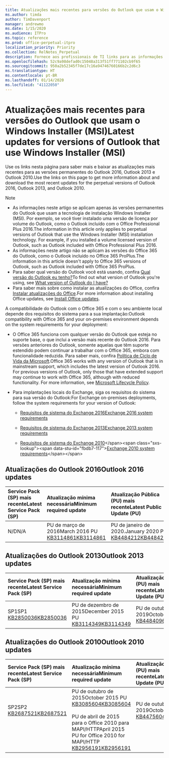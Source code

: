 ```yaml
---
title: Atualizações mais recentes para versões do Outlook que usam o Windows Installer (MSI)
ms.author: timda
author: TimDavenport
manager: andrewmo
ms.date: 1/15/2020
ms.audience: ITPro
ms.topic: reference
ms.prod: office-perpetual-itpro
localization_priority: Priority
ms.collection: RelNotes_Perpetual
description: Fornece aos profissionais de TI links para as informações de atualização mais recentes para as versões permanentes do Outlook 2016, Outlook 2013 e Outlook 2010
ms.openlocfilehash: 52c9a98defad0c15048a313f51ff771102cb9f65
ms.sourcegitcommit: 950a2b52345f7de17c16a94746760166b2c2d6c3
ms.translationtype: HT
ms.contentlocale: pt-BR
ms.lasthandoff: 01/14/2020
ms.locfileid: "41122050"
---
```

# <a name="latest-updates-for-versions-of-outlook-that-use-windows-installer-msi"></a><span data-ttu-id="fbdb7-103">Atualizações mais recentes para versões do Outlook que usam o Windows Installer (MSI)</span><span class="sxs-lookup"><span data-stu-id="fbdb7-103">Latest updates for versions of Outlook that use Windows Installer (MSI)</span></span>

<span data-ttu-id="fbdb7-104">Use os links nesta página para saber mais e baixar as atualizações mais recentes para as versões permanentes do Outlook 2016, Outlook 2013 e Outlook 2010.</span><span class="sxs-lookup"><span data-stu-id="fbdb7-104">Use the links on this page to get more information about and download the most recent updates for the perpetual versions of Outlook 2016, Outlook 2013, and Outlook 2010.</span></span>
  
> [!NOTE]
> - <span data-ttu-id="fbdb7-p101">As informações neste artigo se aplicam apenas às versões permanentes do Outlook que usam a tecnologia de instalação Windows Installer (MSI). Por exemplo, se você tiver instalado uma versão de licença por volume do Outlook, como o Outlook incluído com o Office Professional Plus 2016.</span><span class="sxs-lookup"><span data-stu-id="fbdb7-p101">The information in this article only applies to perpetual versions of Outlook that use the Windows Installer (MSI) installation technology. For example, if you installed a volume licensed version of Outlook, such as Outlook included with Office Professional Plus 2016.</span></span>
> - <span data-ttu-id="fbdb7-107">As informações neste artigo não se aplicam às versões do Office 365 do Outlook, como o Outlook incluído no Office 365 ProPlus.</span><span class="sxs-lookup"><span data-stu-id="fbdb7-107">The information in this article doesn't apply to Office 365 versions of Outlook, such as Outlook included with Office 365 ProPlus.</span></span>
> - <span data-ttu-id="fbdb7-108">Para saber qual versão do Outlook você está usando, confira [Qual versão do Outlook eu tenho?](https://support.office.com/article/b3a9568c-edb5-42b9-9825-d48d82b2257c)</span><span class="sxs-lookup"><span data-stu-id="fbdb7-108">To find out what version of Outlook you're using, see [What version of Outlook do I have?](https://support.office.com/article/b3a9568c-edb5-42b9-9825-d48d82b2257c)</span></span>
> - <span data-ttu-id="fbdb7-109">Para saber mais sobre como instalar as atualizações do Office, confira [Instalar atualizações do Office](https://support.office.com/article/2ab296f3-7f03-43a2-8e50-46de917611c5).</span><span class="sxs-lookup"><span data-stu-id="fbdb7-109">For more information about installing Office updates, see [Install Office updates](https://support.office.com/article/2ab296f3-7f03-43a2-8e50-46de917611c5).</span></span> 
  
<span data-ttu-id="fbdb7-110">A compatibilidade do Outlook com o Office 365 e com o seu ambiente local depende dos requisitos do sistema para a sua implantação:</span><span class="sxs-lookup"><span data-stu-id="fbdb7-110">Outlook compatibility with Office 365 and your on-premises environment depends on the system requirements for your deployment:</span></span>
  
- <span data-ttu-id="fbdb7-p102">O Office 365 funciona com qualquer versão do Outlook que esteja no suporte base, o que inclui a versão mais recente do Outlook 2016. Para versões anteriores do Outlook, somente aquelas que têm suporte estendido podem continuar a trabalhar com o Office 365, embora com funcionalidade reduzida. Para saber mais, confira [Política de Ciclo de Vida da Microsoft](https://support.microsoft.com/lifecycle).</span><span class="sxs-lookup"><span data-stu-id="fbdb7-p102">Office 365 works with any version of Outlook that is in mainstream support, which includes the latest version of Outlook 2016. For previous versions of Outlook, only those that have extended support may continue to work with Office 365, although with reduced functionality. For more information, see [Microsoft Lifecycle Policy](https://support.microsoft.com/lifecycle).</span></span>
    
- <span data-ttu-id="fbdb7-114">Para implantações locais do Exchange, siga os requisitos do sistema para sua versão do Outlook:</span><span class="sxs-lookup"><span data-stu-id="fbdb7-114">For Exchange on-premises deployments, follow the system requirements for your version of Outlook:</span></span>
    
  - [<span data-ttu-id="fbdb7-115">Requisitos de sistema do Exchange 2016</span><span class="sxs-lookup"><span data-stu-id="fbdb7-115">Exchange 2016 system requirements</span></span>](https://docs.microsoft.com/Exchange/plan-and-deploy/system-requirements)
    
  - [<span data-ttu-id="fbdb7-116">Requisitos de sistema do Exchange 2013</span><span class="sxs-lookup"><span data-stu-id="fbdb7-116">Exchange 2013 system requirements</span></span>](https://docs.microsoft.com/exchange/exchange-2013-system-requirements-exchange-2013-help)
    
  - <span data-ttu-id="fbdb7-117">[Requisitos de sistema do Exchange 2010](https://docs.microsoft.com/previous-versions/office/exchange-server-2010/aa996719(v=exchg.141))</span><span class="sxs-lookup"><span data-stu-id="fbdb7-117">[Exchange 2010 system requirements](https://docs.microsoft.com/previous-versions/office/exchange-server-2010/aa996719(v=exchg.141))</span></span>

   
## <a name="outlook-2016-updates"></a><span data-ttu-id="fbdb7-118">Atualizações do Outlook 2016</span><span class="sxs-lookup"><span data-stu-id="fbdb7-118">Outlook 2016 updates</span></span>

|<span data-ttu-id="fbdb7-119">**Service Pack (SP) mais recente**</span><span class="sxs-lookup"><span data-stu-id="fbdb7-119">**Latest Service Pack (SP)**</span></span>|<span data-ttu-id="fbdb7-120">**Atualização mínima necessária**</span><span class="sxs-lookup"><span data-stu-id="fbdb7-120">**Minimum required update**</span></span>|<span data-ttu-id="fbdb7-121">**Atualização Pública (PU) mais recente**</span><span class="sxs-lookup"><span data-stu-id="fbdb7-121">**Latest Public Update (PU)**</span></span>|
|:-----|:-----|:-----|
|<span data-ttu-id="fbdb7-122">N/D</span><span class="sxs-lookup"><span data-stu-id="fbdb7-122">N/A</span></span>  <br/> |<span data-ttu-id="fbdb7-123">PU de março de 2016</span><span class="sxs-lookup"><span data-stu-id="fbdb7-123">March 2016 PU</span></span> <br/>[<span data-ttu-id="fbdb7-124">KB3114861</span><span class="sxs-lookup"><span data-stu-id="fbdb7-124">KB3114861</span></span>](https://support.microsoft.com/help/3114861) <br/> |<span data-ttu-id="fbdb7-125">PU de janeiro de 2020.</span><span class="sxs-lookup"><span data-stu-id="fbdb7-125">January 2020 PU</span></span> <br/>[<span data-ttu-id="fbdb7-126">KB4484212</span><span class="sxs-lookup"><span data-stu-id="fbdb7-126">KB4484212</span></span>](https://support.microsoft.com/help/4484212) 

## <a name="outlook-2013-updates"></a><span data-ttu-id="fbdb7-127">Atualizações do Outlook 2013</span><span class="sxs-lookup"><span data-stu-id="fbdb7-127">Outlook 2013 updates</span></span>

|<span data-ttu-id="fbdb7-128">**Service Pack (SP) mais recente**</span><span class="sxs-lookup"><span data-stu-id="fbdb7-128">**Latest Service Pack (SP)**</span></span>|<span data-ttu-id="fbdb7-129">**Atualização mínima necessária**</span><span class="sxs-lookup"><span data-stu-id="fbdb7-129">**Minimum required update**</span></span>|<span data-ttu-id="fbdb7-130">**Atualização Pública (PU) mais recente**</span><span class="sxs-lookup"><span data-stu-id="fbdb7-130">**Latest Public Update (PU)**</span></span>|
|:-----|:-----|:-----|
|<span data-ttu-id="fbdb7-131">SP1</span><span class="sxs-lookup"><span data-stu-id="fbdb7-131">SP1</span></span>  <br/>[<span data-ttu-id="fbdb7-132">KB2850036</span><span class="sxs-lookup"><span data-stu-id="fbdb7-132">KB2850036</span></span>](https://go.microsoft.com/fwlink/p/?LinkId=512538) <br/> |<span data-ttu-id="fbdb7-133">PU de dezembro de 2015</span><span class="sxs-lookup"><span data-stu-id="fbdb7-133">December 2015 PU</span></span> <br/>[<span data-ttu-id="fbdb7-134">KB3114349</span><span class="sxs-lookup"><span data-stu-id="fbdb7-134">KB3114349</span></span>](https://support.microsoft.com/kb/3114349) <br/> |<span data-ttu-id="fbdb7-135">PU de outubro de 2019</span><span class="sxs-lookup"><span data-stu-id="fbdb7-135">October 2019 PU</span></span> <br/>[<span data-ttu-id="fbdb7-136">KB4484096</span><span class="sxs-lookup"><span data-stu-id="fbdb7-136">KB4484096</span></span>](https://support.microsoft.com/help/4484096)  |
   
## <a name="outlook-2010-updates"></a><span data-ttu-id="fbdb7-137">Atualizações do Outlook 2010</span><span class="sxs-lookup"><span data-stu-id="fbdb7-137">Outlook 2010 updates</span></span>

|<span data-ttu-id="fbdb7-138">**Service Pack (SP) mais recente**</span><span class="sxs-lookup"><span data-stu-id="fbdb7-138">**Latest Service Pack (SP)**</span></span>|<span data-ttu-id="fbdb7-139">**Atualização mínima necessária**</span><span class="sxs-lookup"><span data-stu-id="fbdb7-139">**Minimum required update**</span></span>|<span data-ttu-id="fbdb7-140">**Atualização Pública (PU) mais recente**</span><span class="sxs-lookup"><span data-stu-id="fbdb7-140">**Latest Public Update (PU)**</span></span>|
|:-----|:-----|:-----|
|<span data-ttu-id="fbdb7-141">SP2</span><span class="sxs-lookup"><span data-stu-id="fbdb7-141">SP2</span></span> <br/>[<span data-ttu-id="fbdb7-142">KB2687521</span><span class="sxs-lookup"><span data-stu-id="fbdb7-142">KB2687521</span></span>](https://go.microsoft.com/fwlink/p/?LinkId=512542) <br><br><br><br/> |<span data-ttu-id="fbdb7-143">PU de outubro de 2015</span><span class="sxs-lookup"><span data-stu-id="fbdb7-143">October 2015 PU</span></span> <br/> [<span data-ttu-id="fbdb7-144">KB3085604</span><span class="sxs-lookup"><span data-stu-id="fbdb7-144">KB3085604</span></span>](https://support.microsoft.com/kb/3085604) <br/><br/>  <span data-ttu-id="fbdb7-145">PU de abril de 2015 para o Office 2010 para MAPI/HTTP</span><span class="sxs-lookup"><span data-stu-id="fbdb7-145">April 2015 PU for Office 2010 for MAPI/HTTP</span></span> <br/> [<span data-ttu-id="fbdb7-146">KB2956191</span><span class="sxs-lookup"><span data-stu-id="fbdb7-146">KB2956191</span></span>](https://support.microsoft.com/help/2956191/april-14-2015-update-for-office-2010-kb2956191) <br/> |<span data-ttu-id="fbdb7-147">PU de outubro de 2019</span><span class="sxs-lookup"><span data-stu-id="fbdb7-147">October 2019 PU</span></span> <br/>[<span data-ttu-id="fbdb7-148">KB4475604</span><span class="sxs-lookup"><span data-stu-id="fbdb7-148">KB4475604</span></span>](https://support.microsoft.com/help/4475604) <br><br><br><br/>|
   

